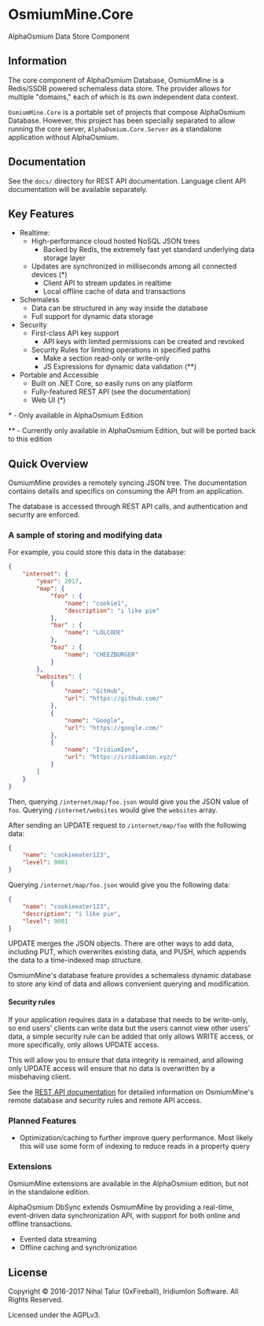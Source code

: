 
# OsmiumMine.Core

AlphaOsmium Data Store Component

## Information

The core component of AlphaOsmium Database, OsmiumMine is a Redis/SSDB powered schemaless data store. The provider
allows for multiple "domains," each of which is its own independent data context.

`OsmiumMine.Core` is a portable set of projects that compose AlphaOsmium Database. However,
this project has been specially separated to allow running the core server, `AlphaOsmium.Core.Server`
as a standalone application without AlphaOsmium.

## Documentation

See the `docs/` directory for REST API documentation. Language client API documentation will be available separately.

## Key Features

- Realtime:
  - High-performance cloud hosted NoSQL JSON trees
    - Backed by Redis, the extremely fast yet standard underlying data storage layer
  - Updates are synchronized in milliseconds among all connected devices (*)
    - Client API to stream updates in realtime
    - Local offline cache of data and transactions
- Schemaless
  - Data can be structured in any way inside the database
  - Full support for dynamic data storage
- Security
  - First-class API key support
    - API keys with limited permissions can be created and revoked
  - Security Rules for limiting operations in specified paths
    - Make a section read-only or write-only
    - JS Expressions for dynamic data validation (**)
- Portable and Accessible
  - Built on .NET Core, so easily runs on any platform
  - Fully-featured REST API (see the documentation)
  - Web UI (*)

\* - Only available in AlphaOsmium Edition

\** - Currently only available in AlphaOsmium Edition, but will be ported back to this edition

## Quick Overview

OsmiumMine provides a remotely syncing JSON tree. The documentation contains
details and specifics on consuming the API from an application.

The database is accessed through REST API calls, and authentication and security
are enforced.

### A sample of storing and modifying data

For example, you could store this data in the database:

```JSON
{
    "internet": {
        "year": 2017,
        "map": {
            "foo" : {
                "name": "cookie1",
                "description": "i like pie"
            },
            "bar" : {
                "name": "LOLCODE"
            },
            "baz" : {
                "name": "CHEEZBURGER"
            }
        },
        "websites": [
            {
                "name": "GitHub",
                "url": "https://github.com/"
            },
            {
                "name": "Google",
                "url": "https://google.com/"
            },
            {
                "name": "IridiumIon",
                "url": "https://iridiumion.xyz/"
            }
        ]
    }
}
```

Then, querying `/internet/map/foo.json` would give you the JSON
value of `foo`. Querying `/internet/websites` would give the `websites` array.

After sending an UPDATE request to `/internet/map/foo` with the following data:

```json
{
    "name": "cookieeater123",
    "level": 9001
}
```

Querying `/internet/map/foo.json` would give you the following data:

```json
{
    "name": "cookieeater123",
    "description": "i like pie",
    "level": 9001
}
```

UPDATE merges the JSON objects. There are other ways to add data, including
PUT, which overwrites existing data, and PUSH, which appends the data to a time-indexed
map structure.

OsmiumMine's database feature provides a schemaless dynamic database to store
any kind of data and allows convenient querying and modification.

#### Security rules

If your application requires data in a database
that needs to be write-only, so end users' clients
can write data but the users cannot view other users' data,
a simple security rule can be added that only allows WRITE
access, or more specifically, only allows UPDATE access.

This will allow you to ensure that data integrity is remained,
and allowing only UPDATE access will ensure that no data is overwritten
by a misbehaving client.

See the [REST API documentation](docs/rest_api.md) for detailed information on OsmiumMine's remote database and security rules
and remote API access.

### Planned Features

- Optimization/caching to further improve query performance. Most likely this will use some form of indexing to reduce reads in a property query

### Extensions

OsmiumMine extensions are available in the AlphaOsmium edition, but not in the standalone edition.

AlphaOsmium DbSync extends OsmiumMine by providing a real-time, event-driven data synchronization API, with support for both online and offline transactions.

- Evented data streaming
- Offline caching and synchronization

## License

Copyright &copy; 2016-2017 Nihal Talur (0xFireball), IridiumIon Software. All Rights Reserved.

Licensed under the AGPLv3.